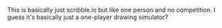 This is basically just scribble.io but like one person and no competition. I guess it's basically just a one-player drawing simulator?